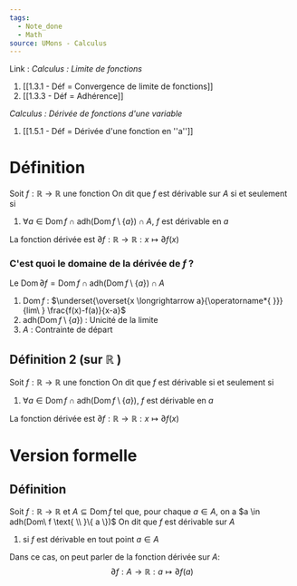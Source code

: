 ```yaml
---
tags:
  - Note_done
  - Math
source: UMons - Calculus
---
```


Link :
_Calculus : Limite de fonctions_
1. [[1.3.1 - Déf = Convergence de limite de fonctions]]
1. [[1.3.3 - Déf = Adhérence]]

_Calculus : Dérivée de fonctions d'une variable_
1. [[1.5.1 - Déf = Dérivée d'une fonction en ''a'']]

# Définition
Soit $f : \mathbb{R} \to \mathbb{R}$ une fonction
On dit que $f$ est dérivable sur $A$ si et seulement si 
1. $\forall a \in \operatorname{Dom}f \cap \operatorname{adh (Dom} f \setminus \{a\}) \cap A,\ f$ est dérivable en $a$  

La fonction dérivée est $\partial f : \mathbb{R} \to \mathbb{R} : x \mapsto \partial f(x)$ 
### C'est quoi le domaine de la dérivée de $f$ ?
Le $\operatorname{Dom}\partial f = \operatorname{Dom}f \cap \operatorname{adh (Dom} f \setminus \{a\}) \cap A$ 
1. $\operatorname{Dom}f$ : $\underset{\overset{x \longrightarrow a}{\operatorname*{ }}} {lim\ } \frac{f(x)-f(a)}{x-a}$ 
2. $\operatorname{adh (Dom} f \setminus \{a\})$ : Unicité de la limite
3. $A$ : Contrainte de départ

## Définition 2 (sur $\mathbb{R}$ )
Soit $f : \mathbb{R} \to \mathbb{R}$ une fonction
On dit que $f$ est dérivable si et seulement si 
1. $\forall a \in \operatorname{Dom}f \cap \operatorname{adh (Dom} f \setminus \{a\}),\ f$ est dérivable en $a$  

La fonction dérivée est $\partial f : \mathbb{R} \to \mathbb{R} : x \mapsto \partial f(x)$ 
# Version formelle
## Définition
Soit $f : \mathbb{R} \to \mathbb{R}$ et $A \subseteq \operatorname{Dom} f$ tel que, pour chaque $a \in A$, on a $a \in adh(Dom\ f \text{ \\ }\{ a \})$ 
On dit que $f$ est dérivable sur $A$ 
1. si $f$ est dérivable en tout point $a \in A$ 

Dans ce cas, on peut parler de la fonction dérivée sur $A :$ $$ \partial f : A \to \mathbb{R} : a \mapsto \partial f(a)$$
